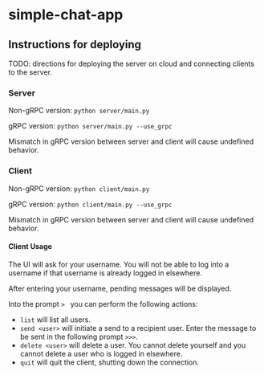 # simple-chat-app

## Instructions for deploying

TODO: directions for deploying the server on cloud and connecting clients to the server.

### Server
Non-gRPC version: `python server/main.py`

gRPC version: `python server/main.py --use_grpc`

Mismatch in gRPC version between server and client will cause undefined behavior.

### Client
Non-gRPC version: `python client/main.py`

gRPC version: `python client/main.py --use_grpc`

Mismatch in gRPC version between server and client will cause undefined behavior.

#### Client Usage
The UI will ask for your username. You will not be able to log into a username if that username is already logged in elsewhere.

After entering your username, pending messages will be displayed.

Into the prompt `> ` you can perform the following actions:
- `list` will list all users.
- `send <user>` will initiate a send to a recipient user. Enter the message to be sent in the following prompt `>>>`.
- `delete <user>` will delete a user. You cannot delete yourself and you cannot delete a user who is logged in elsewhere.
- `quit` will quit the client, shutting down the connection.